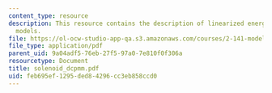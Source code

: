 ```yaml
---
content_type: resource
description: This resource contains the description of linearized energy-storing transducer
  models.
file: https://ol-ocw-studio-app-qa.s3.amazonaws.com/courses/2-141-modeling-and-simulation-of-dynamic-systems-fall-2006/feb695ef1295ded84296cc3eb858ccd0_solenoid_dcpmm.pdf
file_type: application/pdf
parent_uid: 9a04adf5-76eb-27f5-97a0-7e810f0f306a
resourcetype: Document
title: solenoid_dcpmm.pdf
uid: feb695ef-1295-ded8-4296-cc3eb858ccd0
---
```

